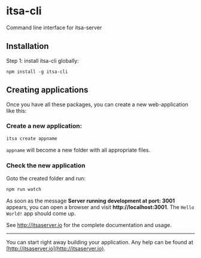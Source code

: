 # itsa-cli
Command line interface for itsa-server

## Installation

Step 1: install itsa-cli globally:

```
npm install -g itsa-cli
```

## Creating applications

Once you have all these packages, you can create a new web-application like this:

### Create a new application:

```js
itsa create appname
```

`appname` will become a new folder with all appropriate files.

### Check the new application

Goto the created folder and run:

```js
npm run watch
```

As soon as the message **Server running development at port: 3001** appears, you can open a browser and visit **http://localhost:3001**. The `Hello World!` app should come up.

See http://itsaserver.io for the complete documentation and usage.


--------------

You can start right away building your application. Any help can be found at [http://itsaserver.io](http://itsaserver.io).